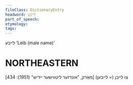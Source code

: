 ```yaml
---
fileClass: DictionaryEntry
headword: לייבע
part_of_speech: 
etymology: 
tags: 
---
```

לייבע
'Leib (male name)'

NORTHEASTERN
==============

צו לייבן (= לייבען)
[מאַרק, "אונדזער ליטווישער ייִדיש" (1951): 434]